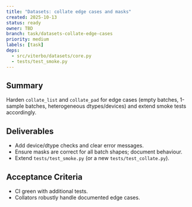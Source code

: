 ```yaml
---
title: "Datasets: collate edge cases and masks"
created: 2025-10-13
status: ready
owner: TBD
branch: task/datasets-collate-edge-cases
priority: medium
labels: [task]
deps:
  - src/viterbo/datasets/core.py
  - tests/test_smoke.py
---
```


## Summary

Harden `collate_list` and `collate_pad` for edge cases (empty batches, 1-sample batches, heterogeneous dtypes/devices) and extend smoke tests accordingly.

## Deliverables

- Add device/dtype checks and clear error messages.
- Ensure masks are correct for all batch shapes; document behaviour.
- Extend `tests/test_smoke.py` (or a new `tests/test_collate.py`).

## Acceptance Criteria

- CI green with additional tests.
- Collators robustly handle documented edge cases.

